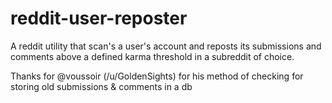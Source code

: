 # reddit-user-reposter
A reddit utility that scan's a user's account and reposts its submissions and comments above a defined karma threshold in a subreddit of choice.

Thanks for @voussoir (/u/GoldenSights) for his method of checking for storing old submissions & comments in a db
